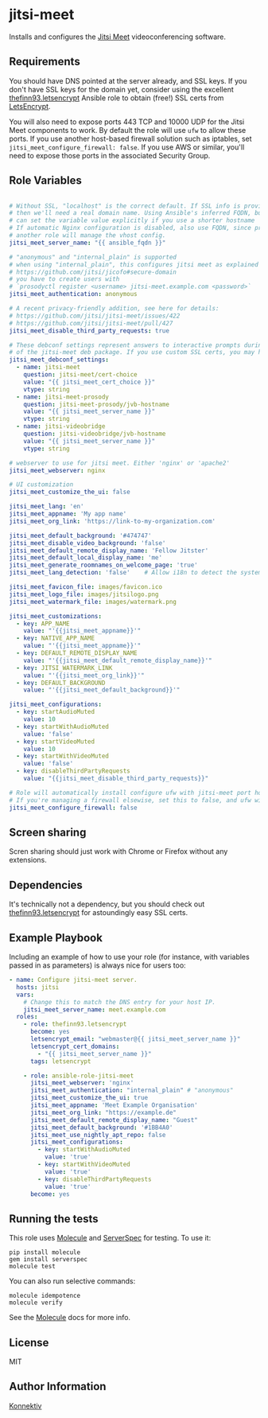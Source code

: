 jitsi-meet
=========

Installs and configures the [Jitsi Meet] videoconferencing software.


Requirements
------------

You should have DNS pointed at the server already, and SSL keys. If you don't have SSL
keys for the domain yet, consider using the excellent [thefinn93.letsencrypt] Ansible role
to obtain (free!) SSL certs from [LetsEncrypt].

You will also need to expose ports 443 TCP and 10000 UDP for the Jitsi Meet
components to work. By default the role will use `ufw` to allow these ports. If you
use another host-based firewall solution such as iptables, set
`jitsi_meet_configure_firewall: false`. If you use AWS or similar, you'll need to
expose those ports in the associated Security Group.

Role Variables
--------------

```yaml

# Without SSL, "localhost" is the correct default. If SSL info is provided,
# then we'll need a real domain name. Using Ansible's inferred FQDN, but you
# can set the variable value explicitly if you use a shorter hostname
# If automatic Nginx configuration is disabled, also use FQDN, since presumably
# another role will manage the vhost config.
jitsi_meet_server_name: "{{ ansible_fqdn }}"

# "anonymous" and "internal_plain" is supported
# when using "internal_plain", this configures jitsi meet as explained here:
# https://github.com/jitsi/jicofo#secure-domain
# you have to create users with 
# `prosodyctl register <username> jitsi-meet.example.com <password>`
jitsi_meet_authentication: anonymous

# A recent privacy-friendly addition, see here for details:
# https://github.com/jitsi/jitsi-meet/issues/422
# https://github.com/jitsi/jitsi-meet/pull/427
jitsi_meet_disable_third_party_requests: true

# These debconf settings represent answers to interactive prompts during installation
# of the jitsi-meet deb package. If you use custom SSL certs, you may have to set more options.
jitsi_meet_debconf_settings:
  - name: jitsi-meet
    question: jitsi-meet/cert-choice
    value: "{{ jitsi_meet_cert_choice }}"
    vtype: string
  - name: jitsi-meet-prosody
    question: jitsi-meet-prosody/jvb-hostname
    value: "{{ jitsi_meet_server_name }}"
    vtype: string
  - name: jitsi-videobridge
    question: jitsi-videobridge/jvb-hostname
    value: "{{ jitsi_meet_server_name }}"
    vtype: string

# webserver to use for jitsi meet. Either 'nginx' or 'apache2'
jitsi_meet_webserver: nginx

# UI customization
jitsi_meet_customize_the_ui: false

jitsi_meet_lang: 'en'
jitsi_meet_appname: 'My app name'
jitsi_meet_org_link: 'https://link-to-my-organization.com'

jitsi_meet_default_background: '#474747'
jitsi_meet_disable_video_background: 'false'
jitsi_meet_default_remote_display_name: 'Fellow Jitster'
jitsi_meet_default_local_display_name: 'me'
jitsi_meet_generate_roomnames_on_welcome_page: 'true'
jitsi_meet_lang_detection: 'false'    # Allow i18n to detect the system language

jitsi_meet_favicon_file: images/favicon.ico
jitsi_meet_logo_file: images/jitsilogo.png
jitsi_meet_watermark_file: images/watermark.png

jitsi_meet_customizations:
  - key: APP_NAME
    value: "'{{jitsi_meet_appname}}'"
  - key: NATIVE_APP_NAME
    value: "'{{jitsi_meet_appname}}'"
  - key: DEFAULT_REMOTE_DISPLAY_NAME
    value: "'{{jitsi_meet_default_remote_display_name}}'"
  - key: JITSI_WATERMARK_LINK
    value: "'{{jitsi_meet_org_link}}'"
  - key: DEFAULT_BACKGROUND
    value: "'{{jitsi_meet_default_background}}'"

jitsi_meet_configurations:
  - key: startAudioMuted
    value: 10
  - key: startWithAudioMuted
    value: 'false'
  - key: startVideoMuted
    value: 10
  - key: startWithVideoMuted
    value: 'false'
  - key: disableThirdPartyRequests
    value: "{{jitsi_meet_disable_third_party_requests}}"

# Role will automatically install configure ufw with jitsi-meet port holes.
# If you're managing a firewall elsewise, set this to false, and ufw will be skipped.
jitsi_meet_configure_firewall: false

```

Screen sharing
--------------
Scren sharing should just work with Chrome or Firefox without any extensions.

Dependencies
------------

It's technically not a dependency, but you should check out [thefinn93.letsencrypt]
for astoundingly easy SSL certs.

Example Playbook
----------------

Including an example of how to use your role (for instance, with variables passed in as parameters) is always nice for users too:

```yaml
- name: Configure jitsi-meet server.
  hosts: jitsi
  vars:
    # Change this to match the DNS entry for your host IP.
    jitsi_meet_server_name: meet.example.com
  roles:
    - role: thefinn93.letsencrypt
      become: yes
      letsencrypt_email: "webmaster@{{ jitsi_meet_server_name }}"
      letsencrypt_cert_domains:
        - "{{ jitsi_meet_server_name }}"
      tags: letsencrypt

    - role: ansible-role-jitsi-meet
      jitsi_meet_webserver: 'nginx'
      jitsi_meet_authentication: "internal_plain" # "anonymous"
      jitsi_meet_customize_the_ui: true
      jitsi_meet_appname: 'Meet Example Organisation'
      jitsi_meet_org_link: "https://example.de"
      jitsi_meet_default_remote_display_name: "Guest"
      jitsi_meet_default_background: '#1BB4A0'
      jitsi_meet_use_nightly_apt_repo: false
      jitsi_meet_configurations:
        - key: startWithAudioMuted
          value: 'true'
        - key: startWithVideoMuted
          value: 'true'
        - key: disableThirdPartyRequests
          value: 'true'
      become: yes
```

Running the tests
-----------------

This role uses [Molecule] and [ServerSpec] for testing. To use it:

```
pip install molecule
gem install serverspec
molecule test
```

You can also run selective commands:

```
molecule idempotence
molecule verify
```

See the [Molecule] docs for more info.

License
-------

MIT

Author Information
------------------
[Konnektiv] 

[Konnektiv]: https://konnektiv.de 
[Jitsi Meet]: https://github.com/jitsi/jitsi-meet
[thefinn93.letsencrypt]: https://github.com/thefinn93/ansible-letsencrypt
[LetsEncrypt]: https://letsencrypt.org/
[Freedom of the Press Foundation]: https://freedom.press/
[Molecule]: http://molecule.readthedocs.org/en/master/
[ServerSpec]: http://serverspec.org/
[Jidesha]: https://github.com/jitsi/jidesha
